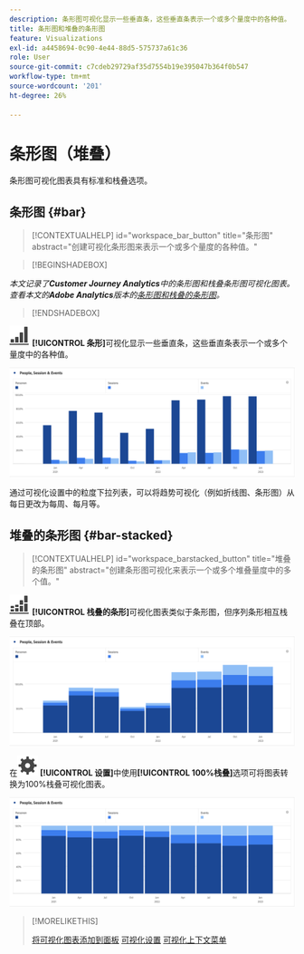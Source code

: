 ```yaml
---
description: 条形图可视化显示一些垂直条，这些垂直条表示一个或多个量度中的各种值。
title: 条形图和堆叠的条形图
feature: Visualizations
exl-id: a4458694-0c90-4e44-88d5-575737a61c36
role: User
source-git-commit: c7cdeb29729af35d7554b19e395047b364f0b547
workflow-type: tm+mt
source-wordcount: '201'
ht-degree: 26%

---
```


# 条形图（堆叠）

条形图可视化图表具有标准和栈叠选项。

## 条形图 {#bar}

<!-- markdownlint-disable MD034 -->

>[!CONTEXTUALHELP]
>id="workspace_bar_button"
>title="条形图"
>abstract="创建可视化条形图来表示一个或多个量度的各种值。"

<!-- markdownlint-enable MD034 -->


>[!BEGINSHADEBOX]

*本文记录了&#x200B;**Customer Journey Analytics**中的条形图和栈叠条形图可视化图表。 查看本文的&#x200B;**Adobe Analytics**版本的[条形图和栈叠的条形图](https://experienceleague.adobe.com/en/docs/analytics/analyze/analysis-workspace/visualizations/bar)。*

>[!ENDSHADEBOX]


![GraphBarVertical](/help/assets/icons/GraphBarVertical.svg) **[!UICONTROL 条形]**&#x200B;可视化显示一些垂直条，这些垂直条表示一个或多个量度中的各种值。

![虚拟条形图可视化图表，显示多个量度，包括页面查看次数、访问次数、登录次数和退出次数。](assets/bar.png)

通过可视化设置中的粒度下拉列表，可以将趋势可视化（例如折线图、条形图）从每日更改为每周、每月等。

## 堆叠的条形图 {#bar-stacked}

<!-- markdownlint-disable MD034 -->

>[!CONTEXTUALHELP]
>id="workspace_barstacked_button"
>title="堆叠的条形图"
>abstract="创建条形图可视化来表示一个或多个堆叠量度中的多个值。"

<!-- markdownlint-enable MD034 -->


![GraphBarVerticalStacked](/help/assets/icons/GraphBarVerticalStacked.svg) **[!UICONTROL 栈叠的条形]**&#x200B;可视化图表类似于条形图，但序列条形相互栈叠在顶部。

![显示多个量度的栈叠条形图。](assets/bar-stacked.png)

在![设置](/help/assets/icons/Setting.svg) **[!UICONTROL 设置]**&#x200B;中使用&#x200B;**[!UICONTROL 100%栈叠]**&#x200B;选项可将图表转换为100%栈叠可视化图表。

![100%栈叠条形图。](assets/bar-stacked100.png)

>[!MORELIKETHIS]
>
>[将可视化图表添加到面板](/help/analysis-workspace/visualizations/freeform-analysis-visualizations.md#add-visualizations-to-a-panel)
>[可视化设置](/help/analysis-workspace/visualizations/freeform-analysis-visualizations.md#settings)
>[可视化上下文菜单](/help/analysis-workspace/visualizations/freeform-analysis-visualizations.md#context-menu)
>


